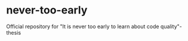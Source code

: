 # never-too-early
Official repository for "It is never too early to learn about code quality"-thesis
